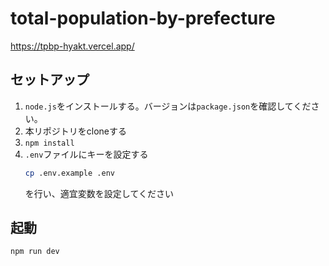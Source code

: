 # total-population-by-prefecture

https://tpbp-hyakt.vercel.app/

## セットアップ
1. `node.js`をインストールする。バージョンは`package.json`を確認してください。
2. 本リポジトリをcloneする
3. `npm install`
4. `.env`ファイルにキーを設定する
   ```sh
   cp .env.example .env
   ```
   を行い、適宜変数を設定してください

## 起動
```sh
npm run dev
```
